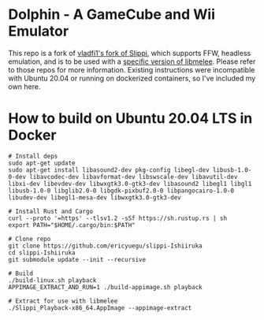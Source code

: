 # Dolphin - A GameCube and Wii Emulator

This repo is a fork of [vladfi1's fork of Slippi](https://github.com/vladfi1/slippi-Ishiiruka/tree/exi-ai-rebase), which supports FFW, headless emulation, and is to be used with a [specific version of libmelee](https://github.com/vladfi1/libmelee). Please refer to those repos for more information. Existing instructions were incompatible with Ubuntu 20.04 or running on dockerized containers, so I've included my own here.

# How to build on Ubuntu 20.04 LTS in Docker

```shell
# Install deps
sudo apt-get update
sudo apt-get install libasound2-dev pkg-config libegl-dev libusb-1.0-0-dev libavcodec-dev libavformat-dev libswscale-dev libavutil-dev libxi-dev libevdev-dev libwxgtk3.0-gtk3-dev libasound2 libegl1 libgl1 libusb-1.0-0 libglib2.0-0 libgdk-pixbuf2.0-0 libpangocairo-1.0-0 libudev-dev libegl1-mesa-dev libwxgtk3.0-gtk3-dev

# Install Rust and Cargo
curl --proto '=https' --tlsv1.2 -sSf https://sh.rustup.rs | sh
export PATH="$HOME/.cargo/bin:$PATH"

# Clone repo
git clone https://github.com/ericyuegu/slippi-Ishiiruka
cd slippi-Ishiiruka
git submodule update --init --recursive

# Build
./build-linux.sh playback
APPIMAGE_EXTRACT_AND_RUN=1 ./build-appimage.sh playback

# Extract for use with libmelee
./Slippi_Playback-x86_64.AppImage --appimage-extract
```